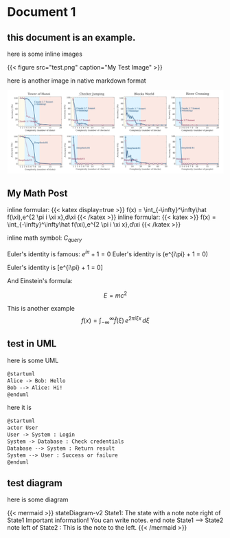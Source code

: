 # Document 1

## this document is an example.

here is some inline images

{{< figure src="test.png" caption="My Test Image" >}}

here is another image in native markdown format

![alt text](test.png)


## My Math Post

inline formular: {{< katex display=true >}} f(x) = \int_{-\infty}^\infty\hat f(\xi)\,e^{2 \pi i \xi x}\,d\xi {{< /katex >}}
inline formular: {{< katex >}} f(x) = \int_{-\infty}^\infty\hat f(\xi)\,e^{2 \pi i \xi x}\,d\xi {{< /katex >}}

inline math symbol: $C_{query}$ 


Euler's identity is famous: $e^{i\pi} + 1 = 0$
Euler's identity is \(e^{i\pi} + 1 = 0\)

Euler's identity is \[e^{i\pi} + 1 = 0\]

And Einstein's formula:

$$
E = mc^2
$$

This is another example
$$
f(x) = \int_{-\infty}^\infty\hat f(\xi)\,e^{2 \pi i \xi x}\,d\xi
$$


## test in UML
here is some UML

```plantuml
@startuml
Alice -> Bob: Hello
Bob --> Alice: Hi!
@enduml
```
here it is

```plantuml
@startuml
actor User
User -> System : Login
System -> Database : Check credentials
Database --> System : Return result
System --> User : Success or failure
@enduml
```

## test diagram

here is some diagram

{{< mermaid >}}
stateDiagram-v2
    State1: The state with a note
    note right of State1
        Important information! You can write
        notes.
    end note
    State1 --> State2
    note left of State2 : This is the note to the left.
{{< /mermaid >}}